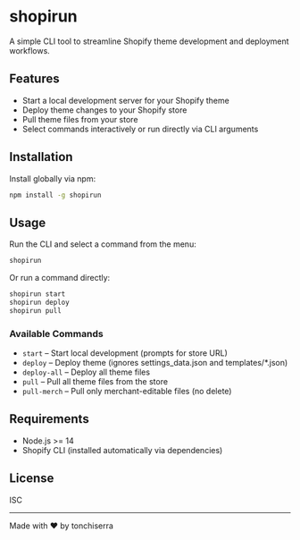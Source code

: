 # shopirun

A simple CLI tool to streamline Shopify theme development and deployment workflows.

## Features
- Start a local development server for your Shopify theme
- Deploy theme changes to your Shopify store
- Pull theme files from your store
- Select commands interactively or run directly via CLI arguments

## Installation

Install globally via npm:

```bash
npm install -g shopirun
```

## Usage

Run the CLI and select a command from the menu:

```bash
shopirun
```

Or run a command directly:

```bash
shopirun start
shopirun deploy
shopirun pull
```

### Available Commands
- `start` – Start local development (prompts for store URL)
- `deploy` – Deploy theme (ignores settings_data.json and templates/*.json)
- `deploy-all` – Deploy all theme files
- `pull` – Pull all theme files from the store
- `pull-merch` – Pull only merchant-editable files (no delete)

## Requirements
- Node.js >= 14
- Shopify CLI (installed automatically via dependencies)

## License
ISC

---

Made with ❤️ by tonchiserra
